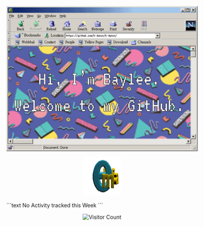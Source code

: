 ![alterednetspace](https://github.com/b-duncs/b-duncs/blob/main/alterednetscape-01.png)

<p align="center">
<a href="mailto: baylee.duncan@holbertonschool.com"><img src="https://github.com/b-duncs/b-duncs/blob/main/animatedemail.gif" alt="Email Link" style="width:100px;height:100px;"></a>
</p>
<!--START_SECTION:waka-->
```text
No Activity tracked this Week
```
<!--END_SECTION:waka-->
<p align="center">
<img width="200" src="https://profile-counter.glitch.me/b-duncs/count.svg" alt="Visitor Count">
</p>
